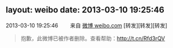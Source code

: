 layout: weibo
date: 2013-03-10 19:25:46
---
<meta name="referrer" content="no-referrer" />

2013-03-10 19:25:46  &nbsp;&nbsp;&nbsp;&nbsp;&nbsp;&nbsp; 来自 <a href="http://weibo.com/" rel="nofollow">微博 weibo.com</a>
[转发][转发][转发]
>  抱歉，此微博已被作者删除。查看帮助：http://t.cn/Rfd3rQV
